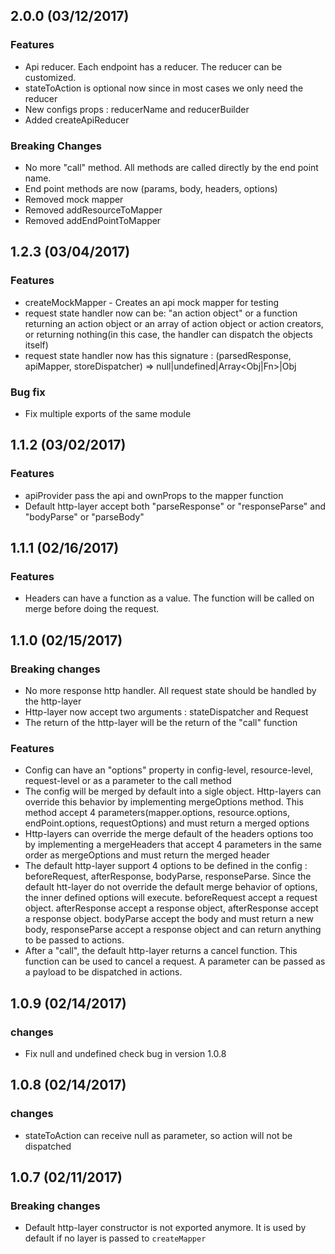 ## 2.0.0 (03/12/2017)

### Features

* Api reducer. Each endpoint has a reducer. The reducer can be customized.
* stateToAction is optional now since in most cases we only need the reducer
* New configs props : reducerName and reducerBuilder
* Added createApiReducer

### Breaking Changes

* No more "call" method. All methods are called directly by the end point name.
* End point methods are now (params, body, headers, options)
* Removed mock mapper
* Removed addResourceToMapper
* Removed addEndPointToMapper

## 1.2.3 (03/04/2017)

### Features

* createMockMapper - Creates an api mock mapper for testing
* request state handler now can be: "an action object" or a function returning an action object or an array of action object or action creators, or returning nothing(in this case, the handler can dispatch the objects itself)
* request state handler now has this signature : (parsedResponse, apiMapper, storeDispatcher) => null|undefined|Array<Obj|Fn>|Obj

### Bug fix

* Fix multiple exports of the same module

## 1.1.2 (03/02/2017)

### Features

* apiProvider pass the api and ownProps to the mapper function
* Default http-layer accept both "parseResponse" or "responseParse" and "bodyParse" or "parseBody"

## 1.1.1 (02/16/2017)

### Features

* Headers can have a function as a value. The function will be called on merge before doing the request.

## 1.1.0 (02/15/2017)

### Breaking changes

* No more response http handler. All request state should be handled by the http-layer
* Http-layer now accept two arguments : stateDispatcher and Request
* The return of the http-layer will be the return of the "call" function

### Features

* Config can have an "options" property in config-level, resource-level, request-level or as a parameter to the call method
* The config will be merged by default into a sigle object. Http-layers can override this behavior by implementing mergeOptions method. This method accept 4 parameters(mapper.options, resource.options, endPoint.options, requestOptions) and must return a merged options
* Http-layers can override the merge default of the headers options too by implementing a mergeHeaders that accept 4 parameters in the same order as mergeOptions and must return the merged header
* The default http-layer support 4 options to be defined in the config : beforeRequest, afterResponse, bodyParse, responseParse. Since the default htt-layer do not override the default merge behavior of options, the inner defined options will execute. beforeRequest accept a request object. afterResponse accept a response object, afterResponse accept a response object. bodyParse accept the body and must return a new body, responseParse accept a response object and can return anything to be passed to actions.
* After a "call", the default http-layer returns a cancel function. This function can be used to cancel a request. A parameter can be passed as a payload to be dispatched in actions.

## 1.0.9 (02/14/2017)

### changes

* Fix null and undefined check bug in version 1.0.8


## 1.0.8 (02/14/2017)

### changes

* stateToAction can receive null as parameter, so action will not be dispatched

## 1.0.7 (02/11/2017)

### Breaking changes

* Default http-layer constructor is not exported anymore. It is used by default if no layer is passed to ``createMapper``
